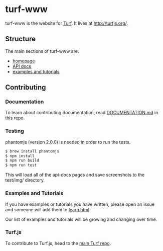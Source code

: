 turf-www
========

turf-www is the website for [Turf](http://github.com/turfjs/turf). It lives at http://turfjs.org/.

## Structure

The main sections of turf-www are:

- [homepage](http://turfjs.org)
- [API docs](http://turfjs.org/static/docs)
- [examples and tutorials](http://turfjs.org/learn.html)

## Contributing

### Documentation

To learn about contributing documentation, read [DOCUMENTATION.md](https://github.com/Turfjs/turf-www/blob/master/DOCUMENTATION.md) in this repo.

### Testing

phantomjs (version 2.0.0) is needed in order to run the tests.

```sh
$ brew install phantomjs
$ npm install
$ npm run build
$ npm run test
```
This will load all of the api-docs pages and save screenshots to the test/img/ directory.

### Examples and Tutorials

If you have examples or tutorials you have written, please open an issue and someone will add them to [learn.html](https://github.com/Turfjs/turf-www/blob/gh-pages/learn.html).

Our list of examples and tutorials will be growing and changing over time.

### Turf.js

To contribute to Turf.js, head to the [main Turf repo](https://github.com/Turfjs/turf).
